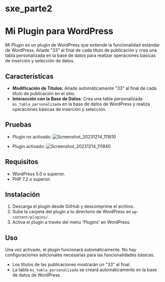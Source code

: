 # sxe_parte2

# Mi Plugin para WordPress

Mi Plugin es un plugin de WordPress que extiende la funcionalidad estándar de WordPress. Añade "33" al final de cada título de publicación y crea una tabla personalizada en la base de datos para realizar operaciones básicas de inserción y selección de datos.

## Características

- **Modificación de Títulos**: Añade automáticamente "33" al final de cada título de publicación en el sitio.
- **Interacción con la Base de Datos**: Crea una tabla personalizada `mi_tabla_personalizada` en la base de datos de WordPress y realiza operaciones básicas de inserción y selección.

## Pruebas
- Plugin no activado:
![Screenshot_20231214_111610](https://github.com/lucasffffff/sxe_parte2/assets/114582569/e2087ef6-a6b8-417f-ae70-550676b0a659)


- Plugin activado:
  ![Screenshot_20231214_111840](https://github.com/lucasffffff/sxe_parte2/assets/114582569/d0b12992-c853-47c5-936d-81120b9ec04b)


## Requisitos

- WordPress 5.0 o superior.
- PHP 7.2 o superior.

## Instalación

1. Descarga el plugin desde GitHub y descomprime el archivo.
2. Sube la carpeta del plugin a tu directorio de WordPress en `wp-content/plugins/`.
3. Activa el plugin a través del menú 'Plugins' en WordPress.

## Uso

Una vez activado, el plugin funcionará automáticamente. No hay configuraciones adicionales necesarias para las funcionalidades básicas. 

- Los títulos de las publicaciones mostrarán un "33" al final.
- La tabla `mi_tabla_personalizada` se creará automáticamente en la base de datos de WordPress.
